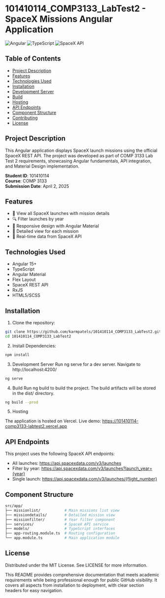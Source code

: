 # 101410114_COMP3133_LabTest2 - SpaceX Missions Angular Application

![Angular](https://img.shields.io/badge/Angular-DD0031?style=for-the-badge&logo=angular&logoColor=white)
![TypeScript](https://img.shields.io/badge/TypeScript-007ACC?style=for-the-badge&logo=typescript&logoColor=white)
![SpaceX API](https://img.shields.io/badge/SpaceX_API-000000?style=for-the-badge&logo=spacex&logoColor=white)

## Table of Contents
- [Project Description](#project-description)
- [Features](#features)
- [Technologies Used](#technologies-used)
- [Installation](#installation)
- [Development Server](#development-server)
- [Build](#build)
- [Hosting](#hosting)
- [API Endpoints](#api-endpoints)
- [Component Structure](#component-structure)
- [Contributing](#contributing)
- [License](#license)

## Project Description
This Angular application displays SpaceX launch missions using the official SpaceX REST API. The project was developed as part of COMP 3133 Lab Test 2 requirements, showcasing Angular fundamentals, API integration, and Material Design implementation.

**Student ID**: 101410114  
**Course**: COMP 3133  
**Submission Date**: April 2, 2025

## Features
- 🚀 View all SpaceX launches with mission details
- 🔍 Filter launches by year
- 📱 Responsive design with Angular Material
- 🔗 Detailed view for each mission
- 🔄 Real-time data from SpaceX API

## Technologies Used
- Angular 15+
- TypeScript
- Angular Material
- Flex Layout
- SpaceX REST API
- RxJS
- HTML5/SCSS

## Installation

1. Clone the repository:
```bash
git clone https://github.com/karmpatels/101410114_COMP3133_LabTest2.git
cd 101410114_COMP3133_LabTest2
```
2. Install Dependencies:
```bash
npm install
```
3. Development Server
Run ng serve for a dev server. Navigate to http://localhost:4200/
```bash
ng serve
```
4. Build
Run ng build to build the project. The build artifacts will be stored in the dist/ directory.
```bash
ng build --prod
```
5. Hosting

The application is hosted on Vercel.
Live demo: https://101410114-comp3133-labtest2.vercel.app

## API Endpoints

This project uses the following SpaceX API endpoints:

* All launches: https://api.spacexdata.com/v3/launches
* Filter by year: https://api.spacexdata.com/v3/launches?launch_year={year}
* Single launch: https://api.spacexdata.com/v3/launches/{flight_number}

## Component Structure

```bash
src/app/
├── missionlist/           # Main missions list view
├── missiondetails/        # Detailed mission view
├── missionfilter/         # Year filter component
├── services/              # SpaceX API service
├── models/                # TypeScript interfaces
├── app-routing.module.ts  # Routing configuration
└── app.module.ts          # Main application module
```
## License

Distributed under the MIT License. See LICENSE for more information.

This README provides comprehensive documentation that meets academic requirements while being professional enough for public GitHub visibility. It covers all aspects from installation to deployment, with clear section headers for easy navigation.